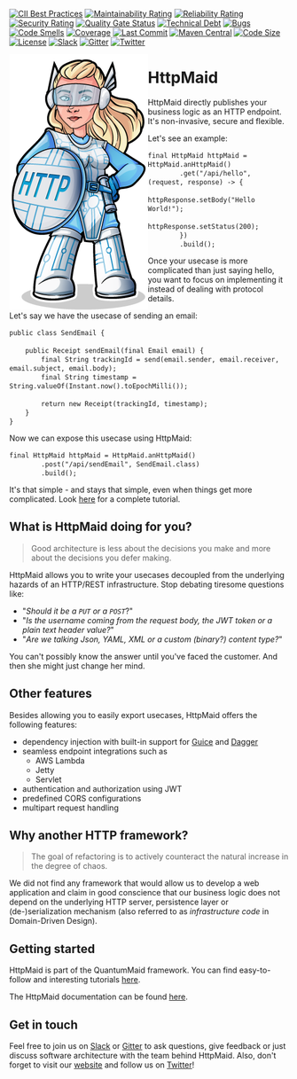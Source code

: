 [![CII Best Practices](https://bestpractices.coreinfrastructure.org/projects/3875/badge)](https://bestpractices.coreinfrastructure.org/projects/3875)
[![Maintainability Rating](https://sonarcloud.io/api/project_badges/measure?project=de.quantummaid%3Ahttpmaid-parent&metric=sqale_rating)](https://sonarcloud.io/dashboard?id=de.quantummaid%3Ahttpmaid-parent)
[![Reliability Rating](https://sonarcloud.io/api/project_badges/measure?project=de.quantummaid%3Ahttpmaid-parent&metric=reliability_rating)](https://sonarcloud.io/dashboard?id=de.quantummaid%3Ahttpmaid-parent)
[![Security Rating](https://sonarcloud.io/api/project_badges/measure?project=de.quantummaid%3Ahttpmaid-parent&metric=security_rating)](https://sonarcloud.io/dashboard?id=de.quantummaid%3Ahttpmaid-parent)
[![Quality Gate Status](https://sonarcloud.io/api/project_badges/measure?project=de.quantummaid%3Ahttpmaid-parent&metric=alert_status)](https://sonarcloud.io/dashboard?id=de.quantummaid%3Ahttpmaid-parent)
[![Technical Debt](https://sonarcloud.io/api/project_badges/measure?project=de.quantummaid%3Ahttpmaid-parent&metric=sqale_index)](https://sonarcloud.io/dashboard?id=de.quantummaid%3Ahttpmaid-parent)
[![Bugs](https://sonarcloud.io/api/project_badges/measure?project=de.quantummaid%3Ahttpmaid-parent&metric=bugs)](https://sonarcloud.io/dashboard?id=de.quantummaid%3Ahttpmaid-parent)
[![Code Smells](https://sonarcloud.io/api/project_badges/measure?project=de.quantummaid%3Ahttpmaid-parent&metric=code_smells)](https://sonarcloud.io/dashboard?id=de.quantummaid%3Ahttpmaid-parent)
[![Coverage](https://sonarcloud.io/api/project_badges/measure?project=de.quantummaid%3Ahttpmaid-parent&metric=coverage)](https://sonarcloud.io/dashboard?id=de.quantummaid%3Ahttpmaid-parent)
[![Last Commit](https://img.shields.io/github/last-commit/quantummaid/httpmaid)](https://github.com/quantummaid/httpmaid)
[![Maven Central](https://maven-badges.herokuapp.com/maven-central/de.quantummaid.httpmaid/core/badge.svg)](https://maven-badges.herokuapp.com/maven-central/de.quantummaid.httpmaid/core)
[![Code Size](https://img.shields.io/github/languages/code-size/quantummaid/httpmaid)](https://github.com/quantummaid/httpmaid)
[![License](https://img.shields.io/badge/License-Apache%202.0-blue.svg)](https://opensource.org/licenses/Apache-2.0)
[![Slack](https://img.shields.io/badge/chat%20on-Slack-brightgreen)](https://join.slack.com/t/quantummaid/shared_invite/zt-cx5qd605-vG10I~WazfgH9WOnXMzl3Q)
[![Gitter](https://img.shields.io/badge/chat%20on-Gitter-brightgreen)](https://gitter.im/quantum-maid-framework/community)
[![Twitter](https://img.shields.io/twitter/follow/quantummaid)](https://twitter.com/quantummaid)


<img src="httpmaid_logo.png" align="left"/>

# HttpMaid
HttpMaid directly publishes your business logic as an HTTP endpoint.
It's non-invasive, secure and flexible.

Let's see an example:


```
final HttpMaid httpMaid = HttpMaid.anHttpMaid()
        .get("/api/hello", (request, response) -> {
            httpResponse.setBody("Hello World!");
            httpResponse.setStatus(200);
        })
        .build();
```

Once your usecase is more complicated than just saying hello, you want to focus on implementing it
instead of dealing with protocol details.

Let's say we have the usecase of sending an email:

```
public class SendEmail {

    public Receipt sendEmail(final Email email) {
        final String trackingId = send(email.sender, email.receiver, email.subject, email.body);
        final String timestamp = String.valueOf(Instant.now().toEpochMilli());

        return new Receipt(trackingId, timestamp);
    }
}
```

Now we can expose this usecase using HttpMaid:

```
final HttpMaid httpMaid = HttpMaid.anHttpMaid()
        .post("/api/sendEmail", SendEmail.class)
        .build();
```
It's that simple - and stays that simple, even when things get more complicated.
Look [here](https://github.com/quantummaid/quantummaid-tutorials/blob/master/basic-tutorial/README.md) for a complete tutorial.

## What is HttpMaid doing for you?

> Good architecture is less about the decisions you make and more about the decisions you defer making.

HttpMaid allows you to write your usecases decoupled from the underlying hazards of an HTTP/REST infrastructure.
Stop debating tiresome questions like:
 
- "*Should it be a `PUT` or a `POST`*?"
- "*Is the username coming from the request body, the JWT token or a plain text header value?*"
- "*Are we talking Json, YAML, XML or a custom (binary?) content type?*"

You can't possibly know the answer until you've faced the customer. And then she might just change
her mind.

## Other features

Besides allowing you to easily export usecases, HttpMaid offers the following features:

* dependency injection with built-in support for [Guice](https://github.com/google/guice) and [Dagger](https://dagger.dev/)
* seamless endpoint integrations such as 
    - AWS Lambda
    - Jetty
    - Servlet
* authentication and authorization using JWT
* predefined CORS configurations
* multipart request handling

## Why another HTTP framework?

> The goal of refactoring is to actively counteract the natural increase in the degree of chaos.

We did not find any framework that would allow us to develop a web application and claim in good conscience
that our business logic does not depend on the underlying HTTP server, persistence layer or (de-)serialization mechanism
(also referred to as *infrastructure code* in Domain-Driven Design).

## Getting started
HttpMaid is part of the QuantumMaid framework. You can find easy-to-follow and
interesting tutorials [here](https://github.com/quantummaid/quantummaid-tutorials/blob/master/README.md).

The HttpMaid documentation can be found [here](https://quantummaid.de/docs.html).

## Get in touch
Feel free to join us on [Slack](https://join.slack.com/t/quantummaid/shared_invite/zt-cx5qd605-vG10I~WazfgH9WOnXMzl3Q)
or [Gitter](https://gitter.im/quantum-maid-framework/community) to ask questions, give feedback or just discuss software
architecture with the team behind HttpMaid. Also, don't forget to visit our [website](https://quantummaid.de) and follow
us on [Twitter](https://twitter.com/quantummaid)!
